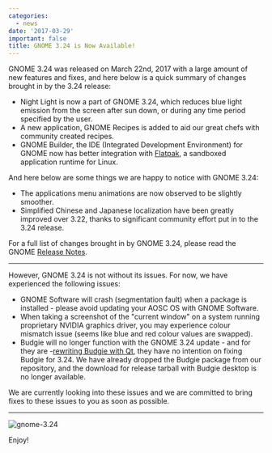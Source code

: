 ```yaml
---
categories:
  - news
date: '2017-03-29'
important: false
title: GNOME 3.24 is Now Available!
---
```



GNOME 3.24 was released on March 22nd, 2017 with a large amount of new features and fixes, and here below is a quick summary of changes brought in by the 3.24 release:

- Night Light is now a part of GNOME 3.24, which reduces blue light emission from the screen after sun down, or during any time period specified by the user.
- A new application, GNOME Recipes is added to aid our great chefs with community created recipes.
- GNOME Builder, the IDE (Integrated Development Environment) for GNOME now has better integration with [Flatpak](http://flatpak.org/), a sandboxed application runtime for Linux.

And here below are some things we are happy to notice with GNOME 3.24:

- The applications menu animations are now observed to be slightly smoother.
- Simplified Chinese and Japanese localization have been greatly improved over 3.22, thanks to significant community effort put in to the 3.24 release.

For a full list of changes brought in by GNOME 3.24, please read the GNOME [Release Notes](https://help.gnome.org/misc/release-notes/3.24/).

---------------------------------------------

However, GNOME 3.24 is not without its issues. For now, we have experienced the following issues:

- GNOME Software will crash (segmentation fault) when a package is installed - please avoid updating your AOSC OS with GNOME Software.
- When taking a screenshot of the "current window" on a system running proprietary NVIDIA graphics driver, you may experience colour mismatch issue (seems like blue and red colour values are swapped).
- Budgie will no longer function with the GNOME 3.24 update - and for they are -[rewriting Budgie with Qt](https://budgie-desktop.org/2017/01/25/kicking-off-budgie-11/), they have no intention on fixing Budgie for 3.24. We have already dropped the Budgie package from our repository, and the download for release tarball with Budgie desktop is no longer available.

We are currently looking into these issues and we are committed to bring fixes to these issues to you as soon as possible.

---------------------------------------------

![gnome-3.24](https://img.vim-cn.com/70/b9ae1d9eb5f083b17934a89b0d47041967c0cd.png)

Enjoy!